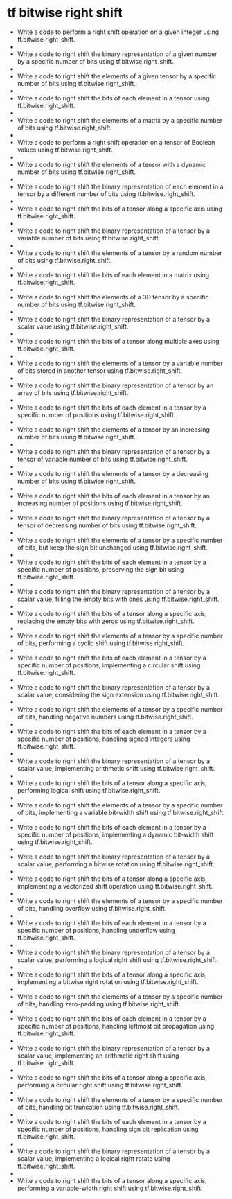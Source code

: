 # tf bitwise right shift

- Write a code to perform a right shift operation on a given integer using tf.bitwise.right_shift.
- 
- Write a code to right shift the binary representation of a given number by a specific number of bits using tf.bitwise.right_shift.
- 
- Write a code to right shift the elements of a given tensor by a specific number of bits using tf.bitwise.right_shift.
- 
- Write a code to right shift the bits of each element in a tensor using tf.bitwise.right_shift.
- 
- Write a code to right shift the elements of a matrix by a specific number of bits using tf.bitwise.right_shift.
- 
- Write a code to perform a right shift operation on a tensor of Boolean values using tf.bitwise.right_shift.
- 
- Write a code to right shift the elements of a tensor with a dynamic number of bits using tf.bitwise.right_shift.
- 
- Write a code to right shift the binary representation of each element in a tensor by a different number of bits using tf.bitwise.right_shift.
- 
- Write a code to right shift the bits of a tensor along a specific axis using tf.bitwise.right_shift.
- 
- Write a code to right shift the binary representation of a tensor by a variable number of bits using tf.bitwise.right_shift.
- 
- Write a code to right shift the elements of a tensor by a random number of bits using tf.bitwise.right_shift.
- 
- Write a code to right shift the bits of each element in a matrix using tf.bitwise.right_shift.
- 
- Write a code to right shift the elements of a 3D tensor by a specific number of bits using tf.bitwise.right_shift.
- 
- Write a code to right shift the binary representation of a tensor by a scalar value using tf.bitwise.right_shift.
- 
- Write a code to right shift the bits of a tensor along multiple axes using tf.bitwise.right_shift.
- 
- Write a code to right shift the elements of a tensor by a variable number of bits stored in another tensor using tf.bitwise.right_shift.
- 
- Write a code to right shift the binary representation of a tensor by an array of bits using tf.bitwise.right_shift.
- 
- Write a code to right shift the bits of each element in a tensor by a specific number of positions using tf.bitwise.right_shift.
- 
- Write a code to right shift the elements of a tensor by an increasing number of bits using tf.bitwise.right_shift.
- 
- Write a code to right shift the binary representation of a tensor by a tensor of variable number of bits using tf.bitwise.right_shift.
- 
- Write a code to right shift the elements of a tensor by a decreasing number of bits using tf.bitwise.right_shift.
- 
- Write a code to right shift the bits of each element in a tensor by an increasing number of positions using tf.bitwise.right_shift.
- 
- Write a code to right shift the binary representation of a tensor by a tensor of decreasing number of bits using tf.bitwise.right_shift.
- 
- Write a code to right shift the elements of a tensor by a specific number of bits, but keep the sign bit unchanged using tf.bitwise.right_shift.
- 
- Write a code to right shift the bits of each element in a tensor by a specific number of positions, preserving the sign bit using tf.bitwise.right_shift.
- 
- Write a code to right shift the binary representation of a tensor by a scalar value, filling the empty bits with ones using tf.bitwise.right_shift.
- 
- Write a code to right shift the bits of a tensor along a specific axis, replacing the empty bits with zeros using tf.bitwise.right_shift.
- 
- Write a code to right shift the elements of a tensor by a specific number of bits, performing a cyclic shift using tf.bitwise.right_shift.
- 
- Write a code to right shift the bits of each element in a tensor by a specific number of positions, implementing a circular shift using tf.bitwise.right_shift.
- 
- Write a code to right shift the binary representation of a tensor by a scalar value, considering the sign extension using tf.bitwise.right_shift.
- 
- Write a code to right shift the elements of a tensor by a specific number of bits, handling negative numbers using tf.bitwise.right_shift.
- 
- Write a code to right shift the bits of each element in a tensor by a specific number of positions, handling signed integers using tf.bitwise.right_shift.
- 
- Write a code to right shift the binary representation of a tensor by a scalar value, implementing arithmetic shift using tf.bitwise.right_shift.
- 
- Write a code to right shift the bits of a tensor along a specific axis, performing logical shift using tf.bitwise.right_shift.
- 
- Write a code to right shift the elements of a tensor by a specific number of bits, implementing a variable bit-width shift using tf.bitwise.right_shift.
- 
- Write a code to right shift the bits of each element in a tensor by a specific number of positions, implementing a dynamic bit-width shift using tf.bitwise.right_shift.
- 
- Write a code to right shift the binary representation of a tensor by a scalar value, performing a bitwise rotation using tf.bitwise.right_shift.
- 
- Write a code to right shift the bits of a tensor along a specific axis, implementing a vectorized shift operation using tf.bitwise.right_shift.
- 
- Write a code to right shift the elements of a tensor by a specific number of bits, handling overflow using tf.bitwise.right_shift.
- 
- Write a code to right shift the bits of each element in a tensor by a specific number of positions, handling underflow using tf.bitwise.right_shift.
- 
- Write a code to right shift the binary representation of a tensor by a scalar value, performing a logical right shift using tf.bitwise.right_shift.
- 
- Write a code to right shift the bits of a tensor along a specific axis, implementing a bitwise right rotation using tf.bitwise.right_shift.
- 
- Write a code to right shift the elements of a tensor by a specific number of bits, handling zero-padding using tf.bitwise.right_shift.
- 
- Write a code to right shift the bits of each element in a tensor by a specific number of positions, handling leftmost bit propagation using tf.bitwise.right_shift.
- 
- Write a code to right shift the binary representation of a tensor by a scalar value, implementing an arithmetic right shift using tf.bitwise.right_shift.
- 
- Write a code to right shift the bits of a tensor along a specific axis, performing a circular right shift using tf.bitwise.right_shift.
- 
- Write a code to right shift the elements of a tensor by a specific number of bits, handling bit truncation using tf.bitwise.right_shift.
- 
- Write a code to right shift the bits of each element in a tensor by a specific number of positions, handling sign bit replication using tf.bitwise.right_shift.
- 
- Write a code to right shift the binary representation of a tensor by a scalar value, implementing a logical right rotate using tf.bitwise.right_shift.
- 
- Write a code to right shift the bits of a tensor along a specific axis, performing a variable-width right shift using tf.bitwise.right_shift.